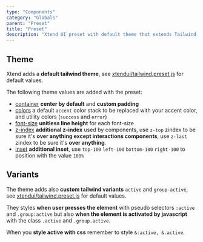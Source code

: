 ```yaml
---
type: "Components"
category: "Globals"
parent: "Preset"
title: "Preset"
description: "Xtend UI preset with default theme that extends Tailwind default theme."
---
```


## Theme

Xtend adds a **default tailwind theme**, see [xtendui/tailwind.preset.js](https://github.com/minimit/xtendui/blob/beta/tailwind.preset.js) for default values.

The following theme values are added with the preset:

* [container](https://tailwindcss.com/docs/container) **center by default** and **custom padding**
* [colors](https://tailwindcss.com/docs/customizing-colors) a default `accent` color stack to be replaced with your accent color, and utility colors (`success` and `error`)
* [font-size](https://tailwindcss.com/docs/font-size) **unitless line height** for each font-size
* [z-index](https://tailwindcss.com/docs/font-size) **additional z-index** used by components, use `z-top` zindex to be sure it's **over anything except interactions components**, use `z-last` zindex to be sure it's **over anything**.
* [inset](https://tailwindcss.com/docs/top-right-bottom-left) **additional inset**, use `top-100` `left-100` `bottom-100` `right-100` to position with the value `100%`

## Variants

The theme adds also **custom tailwind variants** `active` and `group-active`, see [xtendui/tailwind.preset.js](https://github.com/minimit/xtendui/blob/beta/tailwind.preset.js) for default values.

They styles **when user presses the element** with pseudo selectors `:active` and `.group:active` but also **when the element is activated by javascript** with the class `.active` and `.group.active`.

When you **style active with css** remember to style `&:active, &.active`.

